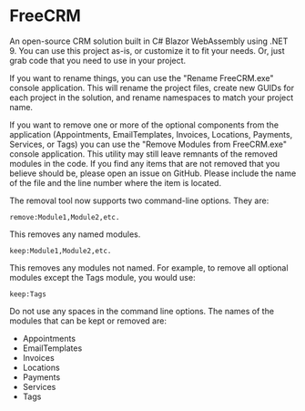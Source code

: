 # FreeCRM 

An open-source CRM solution built in C# Blazor WebAssembly using .NET 9. You can use this project as-is,
or customize it to fit your needs. Or, just grab code that you need to use in your project.

If you want to rename things, you can use the "Rename FreeCRM.exe" console application.
This will rename the project files, create new GUIDs for each project in the solution,
and rename namespaces to match your project name.

If you want to remove one or more of the optional components from the application
(Appointments, EmailTemplates, Invoices, Locations, Payments, Services, or Tags)
you can use the "Remove Modules from FreeCRM.exe" console application.
This utility may still leave remnants of the removed modules in the code.
If you find any items that are not removed that you believe should be,
please open an issue on GitHub. Please include the name of the file and the line number
where the item is located.

The removal tool now supports two command-line options. They are:

`remove:Module1,Module2,etc.`

This removes any named modules.

`keep:Module1,Module2,etc.`

This removes any modules not named. For example, to remove all optional modules except
the Tags module, you would use:

`keep:Tags`

Do not use any spaces in the command line options. The names of the modules that can be
kept or removed are:

- Appointments
- EmailTemplates
- Invoices
- Locations
- Payments
- Services
- Tags